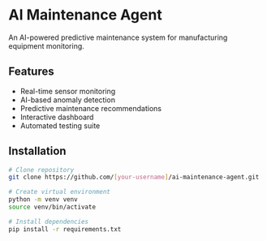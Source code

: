 # AI Maintenance Agent

An AI-powered predictive maintenance system for manufacturing equipment monitoring.

## Features
- Real-time sensor monitoring
- AI-based anomaly detection
- Predictive maintenance recommendations
- Interactive dashboard
- Automated testing suite

## Installation
```bash
# Clone repository
git clone https://github.com/[your-username]/ai-maintenance-agent.git

# Create virtual environment
python -m venv venv
source venv/bin/activate

# Install dependencies
pip install -r requirements.txt
